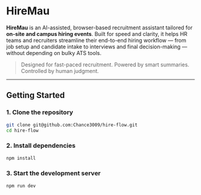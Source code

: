 # HireMau

**HireMau** is an AI-assisted, browser-based recruitment assistant tailored for **on-site and campus hiring events**. Built for speed and clarity, it helps HR teams and recruiters streamline their end-to-end hiring workflow — from job setup and candidate intake to interviews and final decision-making — without depending on bulky ATS tools.

> Designed for fast-paced recruitment. Powered by smart summaries. Controlled by human judgment.

---

## Getting Started

### 1. Clone the repository
```bash
git clone git@github.com:Chance3009/hire-flow.git
cd hire-flow
```

### 2. Install dependencies
```bash
npm install
```

### 3. Start the development server
```bash
npm run dev
```
